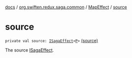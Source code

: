 [docs](../../index.md) / [org.swiften.redux.saga.common](../index.md) / [MapEffect](index.md) / [source](./source.md)

# source

`private val source: `[`ISagaEffect`](../-i-saga-effect.md)`<`[`P`](index.md#P)`>` [(source)](https://github.com/protoman92/KotlinRedux/tree/master/common/common-saga/src/main/kotlin/org/swiften/redux/saga/common/MapEffect.kt#L22)

The source [ISagaEffect](../-i-saga-effect.md).

